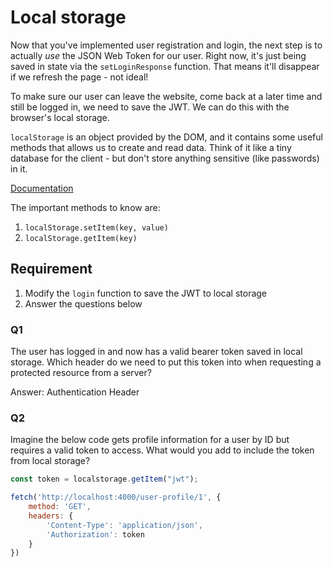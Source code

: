# Local storage

Now that you've implemented user registration and login, the next step is to actually *use* the JSON Web Token for our user. Right now, it's just being saved in state via the `setLoginResponse` function. That means it'll disappear if we refresh the page - not ideal!

To make sure our user can leave the website, come back at a later time and still be logged in, we need to save the JWT. We can do this with the browser's local storage.

`localStorage` is an object provided by the DOM, and it contains some useful methods that allows us to create and read data. Think of it like a tiny database for the client - but don't store anything sensitive (like passwords) in it.

[Documentation](https://developer.mozilla.org/en-US/docs/Web/API/Window/localStorage)

The important methods to know are:
1. `localStorage.setItem(key, value)`
2. `localStorage.getItem(key)`

## Requirement

1. Modify the `login` function to save the JWT to local storage
2. Answer the questions below

### Q1

The user has logged in and now has a valid bearer token saved in local storage. Which header do we need to put this token into when requesting a protected resource from a server?

Answer: Authentication Header

### Q2

Imagine the below code gets profile information for a user by ID but requires a valid token to access. What would you add to include the token from local storage?

```js
const token = localstorage.getItem("jwt");

fetch('http://localhost:4000/user-profile/1', {
    method: 'GET',
    headers: {
        'Content-Type': 'application/json',
        'Authorization': token
    }
})
```
